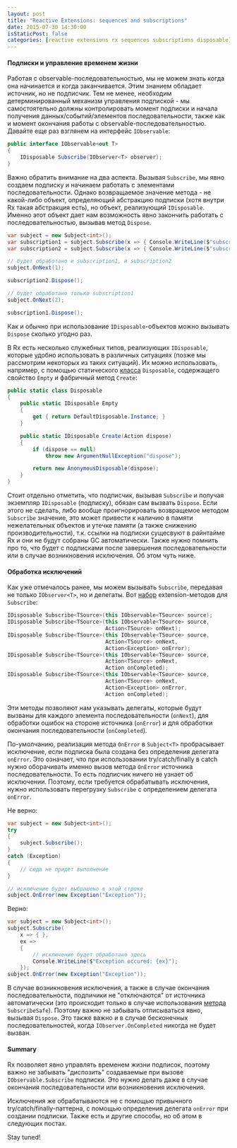 ```yaml
---
layout: post
title: "Reactive Extensions: sequences and subscriptions"
date: 2015-07-30 14:30:00
isStaticPost: false
categories: [reactive extensions rx sequences subscriptions disposable]
---
```


#### Подписки и управление временем жизни

Работая с observable-последовательностью, мы не можем знать когда она начинается и когда заканчивается. Этим знанием обладает источник, но не подписчик. Тем не менее, необходим детерминированный механизм управления подпиской - мы самостоятельно должны контролировать момент подписки и начала получения данных/событий/элементов последовательности, также как и момент окончания работы с observable-последовательностью. Давайте еще раз взглянем на интерфейс `IObservable`:

```c#
public interface IObservable<out T>
{
    IDisposable Subscribe(IObserver<T> observer);
}

```

Важно обратить внимание на два аспекта. Вызывая `Subscribe`, мы явно создаем подписку и начинаем работать с элементами последовательности. Однако возвращаемое значение метода - не какой-либо объект, определяющий абстракцию подписки (хотя внутри Rx такая абстракция есть), но объект, реализующий `IDisposable`. Именно этот объект дает нам возможность явно закончить работать с последовательностью, вызывав метод `Dispose`.

```c#
var subject = new Subject<int>();
var subscription1 = subject.Subscribe(x => { Console.WriteLine($"subscription1, value: {x}"); });
var subscription2 = subject.Subscribe(x => { Console.WriteLine($"subscription2, value: {x}"); });

// будет обработано и subscription1, и subscription2
subject.OnNext(1);

subscription2.Dispose();

// будет обработано только subscription1
subject.OnNext(2);

subscription1.Dispose();
```

Как и обычно при использование `IDisposable`-объектов можно вызывать `Dispose` сколько угодно раз.

В Rx есть несколько служебных типов, реализующих `IDisposable`, которые удобно использовать в различных ситуациях (позже мы рассмотрим некоторых из таких ситуаций). Их можно использовать, например, с помощью статического [класса][disposable-cs] `Disposable`, содержащего свойство `Empty` и фабричный метод `Create`:

```c#
public static class Disposable
{
    public static IDisposable Empty
    {
        get { return DefaultDisposable.Instance; }
    }

    public static IDisposable Create(Action dispose)
    {
        if (dispose == null)
            throw new ArgumentNullException("dispose");

        return new AnonymousDisposable(dispose);
    }
}
```

Стоит отдельно отметить, что подписчик, вызывая `Subscribe` и получая экземпляр `IDisposable` (подписку), обязан сам вызвать `Dispose`. Если этого не сделать, либо вообще проигнорировать возвращемое методом `Subscribe` значение, это может привести к наличию в памяти нежелательных объектов и утечке памяти (а также снижению производительности), т.к. ссылки на подписки сущесвуют в райнтайме Rx и они не будут собраны GC автоматически. Также нужно помнить про то, что будет с подписками после завершения последовательности или в случае возникновения исключения. Об этом чуть ниже.

#### Обработка исключений

Как уже отмечалось ранее, мы можем вызывать `Subscribe`, передавая не только `IObserver<T>`, но и делегаты. Вот [набор][subsribe-overloads] extension-методов для `Subscribe`:

```c#
IDisposable Subscribe<TSource>(this IObservable<TSource> source);
IDisposable Subscribe<TSource>(this IObservable<TSource> source, 
                               Action<TSource> onNext);
IDisposable Subscribe<TSource>(this IObservable<TSource> source, 
                               Action<TSource> onNext, 
                               Action<Exception> onError);
IDisposable Subscribe<TSource>(this IObservable<TSource> source, 
                               Action<TSource> onNext, 
                               Action onCompleted);
IDisposable Subscribe<TSource>(this IObservable<TSource> source, 
                               Action<TSource> onNext, 
                               Action<Exception> onError,
                               Action onCompleted);

```

Эти методы позволяют нам указывать делегаты, которые будут вызваны для каждого элемента последовательности (`onNext`), для обработки ошибок на стороне источника (`onError`) и для обработки окончания последовательности (`onCompleted`).

По-умолчанию, реализация метода `OnError` в `Subject<T>` пробрасывает исключение, если подписка была создана без определения делегата `onError`. Это означает, что при использовании try/catch/finally в catch нужно оборачивать именно вызов метода `OnError` источника последовательности. То есть подписчик ничего не узнает об исключении. Поэтому, если требуется обрабатывать исключения, нужно использовать перегрузку `Subscribe` с определением делегата `onError`.

Не верно:

```c#
var subject = new Subject<int>();
try
{
    subject.Subscribe();
}
catch (Exception)
{
    // сюда не придет выполнение
}

// исключение будет выбрашено в этой строке
subject.OnError(new Exception("Exception"));
```

Верно:

```c#
var subject = new Subject<int>();
subject.Subscribe(
    x => { },
    ex =>
    {
        // исключение будет обработано здесь
        Console.WriteLine($"Exception occured: {ex}");
    });
subject.OnError(new Exception("Exception"));
```

В случае возникновения исключения, а также в случае окончания последовательности, подпичики не "отключаются" от источника автоматически (это происходит только в случае использования [метода][subscribe-safe] `SubscribeSafe`). Поэтому важно не забывать отписываться явно, вызывая `Dispose`. Это также важно и в случае бесконечных последовательностей, когда `IObserver.OnCompleted` никогда не будет вызван.

#### Summary

Rx позволяет явно управлять временем жизни подписок, поэтому важно не забывать "диспозить" создаваемые при вызове `IObservable.Subscribe` подписки. Это нужно делать даже в случае окончания последовательности или возникновения исключения.

Исключения же обрабатываются не с помощью привычного try/catch/finally-паттерна, с помощью определения делегата `onError` при создании подписки. Также есть и другие способы, но об этом в следующих постах.

Stay tuned!

[subsribe-overloads]: https://msdn.microsoft.com/en-us/library/system.observableextensions.subscribe(v=vs.103).aspx
[disposable-cs]: https://github.com/Reactive-Extensions/Rx.NET/blob/a13e3ff05bdded5cef2bf40bface22f8fa4ae316/Rx.NET/Source/System.Reactive.Core/Reactive/Disposables/Disposable.cs
[subscribe-safe]: https://github.com/Reactive-Extensions/Rx.NET/blob/a13e3ff05bdded5cef2bf40bface22f8fa4ae316/Rx.NET/Source/System.Reactive.Core/Observable.Extensions.cs